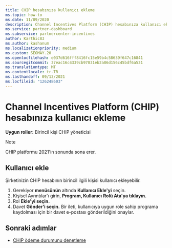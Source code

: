 ```yaml
---
title: CHIP hesabınıza kullanıcı ekleme
ms.topic: how-to
ms.date: 11/09/2020
description: Channel Incentives Platform (CHIP) hesabınıza kullanıcı eklemeyi öğrenin. CHIP platformunun 2021 sonunda kaldır olacağını unutmayın.
ms.service: partner-dashboard
ms.subservice: partnercenter-incentives
author: Karthic83
ms.author: kashanum
ms.localizationpriority: medium
ms.custom: SEOMAY.20
ms.openlocfilehash: e037d616fff8416fc15e59b4c58639f647c16841
ms.sourcegitcommit: 37eac16c4339cb97831eb2a86d156c45bdf6a531
ms.translationtype: MT
ms.contentlocale: tr-TR
ms.lasthandoff: 09/13/2021
ms.locfileid: "126248603"
---
```

# <a name="add-users-to-your-channel-incentives-platform-chip-account"></a>Channel Incentives Platform (CHIP) hesabınıza kullanıcı ekleme

**Uygun roller:** Birincil kişi CHIP yöneticisi
 
>[!NOTE]
>CHIP platformu 2021'in sonunda sona erer.

## <a name="add-users"></a>Kullanıcı ekle

Şirketinizin CHIP hesabının birincil ilgili kişisi kullanıcı ekleyebilir.

1. Gerekiyor **menüsünün** altında **Kullanıcı Ekle'yi** seçin.
2. Kişisel Ayrıntılar'ı girin, **Program, Kullanıcı** **Rolü Ata'ya tıklayın.**
3. Rol **Ekle'yi seçin.**
4. Davet **Gönder'i seçin.**
Bir ileti, kullanıcıya uygun role sahip programa kaydolması için bir davet e-postası gönderildiğini onaylar.

## <a name="next-steps"></a>Sonraki adımlar

- [CHIP ödeme durumunu denetleme](chip-payment-status.md)